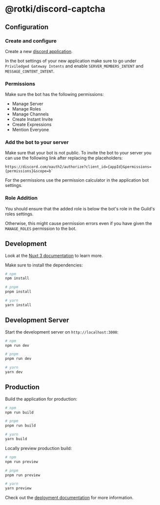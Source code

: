 # @rotki/discord-captcha

## Configuration

### Create and configure

Create a new [discord application](https://discord.com/developers/applications).

In the bot settings of your new application make sure to go under `Priviledged Gateway Intents`
and enable `SERVER_MEMBERS_INTENT` and `MESSAGE_CONTENT_INTENT`.

### Permissions

Make sure the bot has the following permissions:

- Manage Server
- Manage Roles
- Manage Channels
- Create Instant Invite
- Create Expressions
- Mention Everyone

### Add the bot to your server

Make sure that your bot is not public.
To invite the bot to your server you can use the following link after replacing the placeholders:

```
https://discord.com/oauth2/authorize?client_id={appId}&permissions={permissions}&scope=b`
```

For the permissions use the permission calculator in the application bot settings.

### Role Addition

You should ensure that the added role is below the bot's role in the Guild's
roles settings.

Otherwise, this might cause permission errors even if you have given the `MANAGE_ROLES`
permission to the bot.

## Development

Look at the [Nuxt 3 documentation](https://nuxt.com/docs/getting-started/introduction) to learn more.

Make sure to install the dependencies:

```bash
# npm
npm install

# pnpm
pnpm install

# yarn
yarn install
```

## Development Server

Start the development server on `http://localhost:3000`:

```bash
# npm
npm run dev

# pnpm
pnpm run dev

# yarn
yarn dev
```

## Production

Build the application for production:

```bash
# npm
npm run build

# pnpm
pnpm run build

# yarn
yarn build
```

Locally preview production build:

```bash
# npm
npm run preview

# pnpm
pnpm run preview

# yarn
yarn preview
```

Check out the [deployment documentation](https://nuxt.com/docs/getting-started/deployment) for more information.
